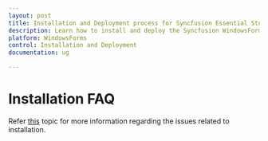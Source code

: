 ```yaml
---
layout: post
title: Installation and Deployment process for Syncfusion Essential Studio WindowsForms products
description: Learn how to install and deploy the Syncfusion WindowsForms component
platform: WindowsForms
control: Installation and Deployment
documentation: ug

---
```


# Installation FAQ

Refer [this](https://help.syncfusion.com/common/essential-studio/installation/installation-errors) topic for more information regarding the issues related to installation.
